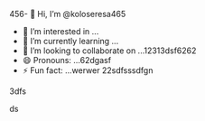 456- 👋 Hi, I’m @koloseresa465
- 👀 I’m interested in ...
- 🌱 I’m currently learning ...
- 💞️ I’m looking to collaborate on ...12313dsf6262
- 😄 Pronouns: ...62dgasf
- ⚡ Fun fact: ...werwer
22sdfsssdfgn
<!---53wrrhtsdf
koloseresa/koloseresa is a ✨ special ✨ repository beca132useas its `README45.md` (this file) appearsf on your GitHub profrerevvile.
You can click the Preview link to take a look at your changes.456
--->3dfs
ds
